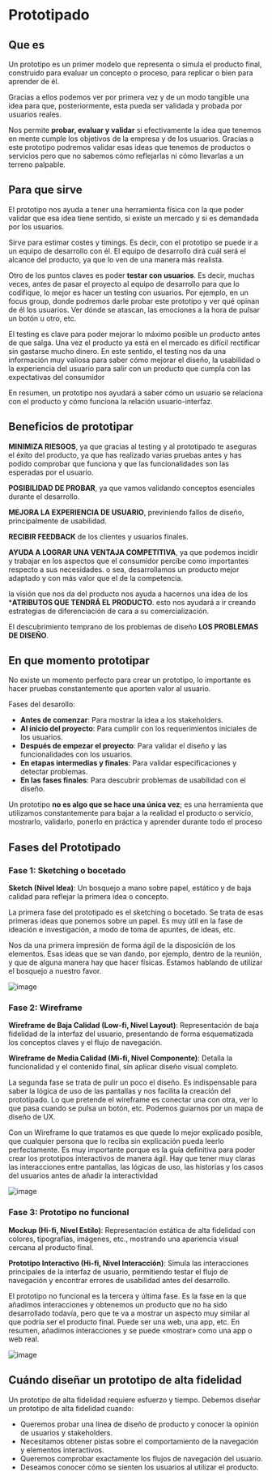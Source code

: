# Prototipado

## Que es

Un prototipo es un primer modelo que representa o simula el
producto final, construido para evaluar un concepto o proceso,
para replicar o bien para aprender de él.

Gracias a ellos podemos ver por primera vez y de un modo
tangible una idea para que, posteriormente, esta pueda ser
validada y probada por usuarios reales.

Nos permite **probar, evaluar y validar** si
efectivamente la idea que tenemos en mente cumple los
objetivos de la empresa y de los usuarios. Gracias a este
prototipo podremos validar esas ideas que tenemos de
productos o servicios pero que no sabemos cómo reflejarlas ni
cómo llevarlas a un terreno palpable.

## Para que sirve

El prototipo nos ayuda a tener una herramienta física con
la que poder validar que esa idea tiene sentido, si existe
un mercado y si es demandada por los usuarios.

Sirve para estimar costes y timings. Es decir, con el prototipo se puede ir a un equipo
de desarrollo con él. El equipo de desarrollo dirá cuál será el
alcance del producto, ya que lo ven de una manera más
realista.

Otro de los puntos claves es poder **testar con usuarios**. Es decir,
muchas veces, antes de pasar el proyecto al equipo de desarrollo
para que lo codifique, lo mejor es hacer un testing con usuarios. Por
ejemplo, en un focus group, donde podremos darle probar este
prototipo y ver qué opinan de él los usuarios. Ver dónde se atascan,
las emociones a la hora de pulsar un botón u otro, etc.

El testing es clave para poder mejorar lo máximo posible un
producto antes de que salga. Una vez el producto ya está
en el mercado es difícil rectificar sin gastarse mucho
dinero. En este sentido, el testing nos da una información
muy valiosa para saber cómo mejorar el diseño, la
usabilidad o la experiencia del usuario para salir con un
producto que cumpla con las expectativas del consumidor

En resumen, un prototipo nos ayudará a saber cómo un
usuario se relaciona con el producto y cómo funciona la
relación usuario-interfaz.

## Beneficios de prototipar

**MINIMIZA RIESGOS**, ya que gracias al testing y al prototipado te aseguras el éxito del producto, ya que has realizado varias pruebas antes y has podido comprobar que funciona y que las funcionalidades son las esperadas por el usuario.

**POSIBILIDAD DE PROBAR**, ya que vamos validando conceptos esenciales durante el desarrollo.

**MEJORA LA EXPERIENCIA DE USUARIO**, previniendo fallos de diseño, principalmente de usabilidad.

**RECIBIR FEEDBACK** de los clientes y usuarios finales.

**AYUDA A LOGRAR UNA VENTAJA
COMPETITIVA**, ya que podemos incidir y
trabajar en los aspectos que el
consumidor percibe como importantes
respecto a sus necesidades. o sea,
desarrollamos un producto mejor
adaptado y con más valor que el de la
competencia.

la visión que nos da del producto nos
ayuda a hacernos una idea de
los ***ATRIBUTOS QUE TENDRÁ EL PRODUCTO**.
esto nos ayudará a ir creando
estrategias de diferenciación de cara a
su comercialización.

El descubrimiento temprano de los problemas de diseño **LOS PROBLEMAS DE DISEÑO**.

## En que momento prototipar

No existe un momento perfecto para crear un prototipo, lo importante es hacer pruebas constantemente que aporten valor al usuario.

Fases del desarollo:

- **Antes de comenzar**: Para mostrar la idea a los stakeholders.
- **Al inicio del proyecto**: Para cumplir con los requerimientos iniciales de los usuarios.
- **Después de empezar el proyecto**: Para validar el diseño y las funcionalidades con los usuarios.
- **En etapas intermedias y finales**: Para validar especificaciones y detectar problemas.
- **En las fases finales**: Para descubrir problemas de usabilidad con el diseño.

Un prototipo **no es algo que se hace una única vez**; es una herramienta
que utilizamos constantemente para bajar a la realidad el producto o
servicio, mostrarlo, validarlo, ponerlo en práctica y aprender durante
todo el proceso

## Fases del Prototipado

### Fase 1: Sketching o bocetado

**Sketch (Nivel Idea)**: Un
bosquejo a mano sobre
papel, estático y de baja
calidad para reflejar la
primera idea o concepto.

La primera fase del prototipado es el sketching o bocetado. Se trata de esas primeras ideas que ponemos sobre un papel. Es muy útil en la fase de ideación e investigación, a modo de toma de apuntes, de ideas, etc.

Nos da una primera impresión de forma ágil de la disposición de los elementos. Esas ideas que se van dando, por ejemplo, dentro de la reunión, y que de alguna manera hay que hacer físicas. Estamos hablando de utilizar el bosquejo a nuestro favor.

![image](https://github.com/user-attachments/assets/f89ead63-44d9-4f1a-8c6c-c3be37f0c312)


### Fase 2: Wireframe

**Wireframe de Baja Calidad (Low-fi, Nivel Layout)**: Representación de baja fidelidad de la interfaz del usuario, presentando de forma esquematizada los conceptos claves y el flujo de navegación.

**Wireframe de Media Calidad (Mi-fi, Nivel Componente)**: Detalla la funcionalidad y el contenido final, sin aplicar diseño visual completo.

La segunda fase se trata de pulir un
poco el diseño. Es indispensable para
saber la lógica de uso de las pantallas
y nos facilita la creación del
prototipado. Lo que pretende el
wireframe es conectar una con otra,
ver lo que pasa cuando se pulsa un
botón, etc. Podemos guiarnos por un
mapa de diseño de UX.

Con un Wireframe lo que tratamos es
que quede lo mejor explicado posible,
que cualquier persona que lo reciba sin
explicación pueda leerlo
perfectamente. Es muy importante
porque es la guía definitiva para poder
crear los prototipos interactivos de
manera ágil. Hay que tener muy claras
las interacciones entre pantallas, las
lógicas de uso, las historias y los casos
del usuarios antes de añadir la interactividad

![image](https://github.com/user-attachments/assets/4940493d-2c9e-4d96-a6ee-32a179b890e7)


### Fase 3: Prototipo no funcional

**Mockup (Hi-fi, Nivel Estilo)**: Representación estática de alta fidelidad con colores, tipografías, imágenes, etc., mostrando una apariencia visual cercana al producto final.

**Prototipo Interactivo
(Hi-fi, Nivel
Interacción)**: Simula
las interacciones
principales de la
interfaz de usuario,
permitiendo testar el
flujo de navegación y
encontrar errores de
usabilidad antes del
desarrollo.

El prototipo no
funcional es la tercera
y última fase. Es la fase
en la que añadimos
interacciones y
obtenemos un
producto que no ha
sido desarrollado
todavía, pero que te va
a mostrar un aspecto
muy similar al que
podría ser el producto
final. Puede ser una
web, una app, etc. En
resumen, añadimos
interacciones y se
puede «mostrar» como
una app o web real.

![image](https://github.com/user-attachments/assets/494a6505-4b67-44a9-b6bd-3ef1abb4554f)


## Cuándo diseñar un prototipo de alta fidelidad

Un prototipo de alta fidelidad requiere esfuerzo y tiempo. Debemos diseñar un prototipo de alta fidelidad cuando:

- Queremos probar una línea de diseño de producto y conocer la opinión de usuarios y stakeholders.
- Necesitamos obtener pistas sobre el comportamiento de la navegación y elementos interactivos.
- Queremos comprobar exactamente los flujos de navegación del usuario.
- Deseamos conocer cómo se sienten los usuarios al utilizar el producto.
